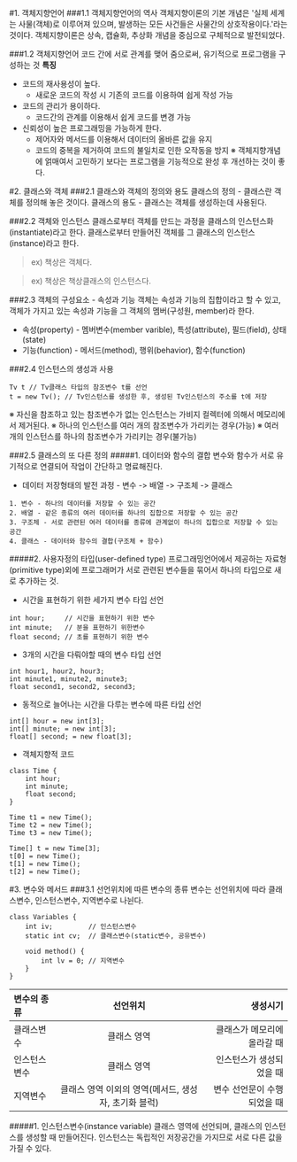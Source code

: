 #1. 객체지향언어
###1.1 객체지향언어의 역사
객체지향이론의 기본 개념은 '실제 세계는 사물(객체)로 이루어져 있으며, 발생하는 모든 사건들은 사물간의 상호작용이다.'라는 것이다.
객체지향이론은 상속, 캡슐화, 추상화 개념을 중심으로 구체적으로 발전되었다.

###1.2 객체지향언어
코드 간에 서로 관계를 맺어 줌으로써, 유기적으로 프로그램을 구성하는 것
**특징**
* 코드의 재사용성이 높다.
  - 새로운 코드의 작성 시 기존의 코드를 이용하여 쉽게 작성 가능
* 코드의 관리가 용이하다.
  - 코드간의 관계를 이용해서 쉽게 코드를 변경 가능
* 신뢰성이 높은 프로그래밍을 가능하게 한다.
  - 제어자와 메서드를 이용해서 데이터의 올바른 값을 유지
  - 코드의 중복을 제거하여 코드의 불일치로 인한 오작동을 방지
※ 객체지향개념에 얽매여서 고민하기 보다는 프로그램을 기능적으로 완성 후 개선하는 것이 좋다.

#2. 클래스와 객체
###2.1 클래스와 객체의 정의와 용도
클래스의 정의 - 클래스란 객체를 정의해 놓은 것이다.
클래스의 용도 - 클래스는 객체를 생성하는데 사용된다.

###2.2 객체와 인스턴스
클래스로부터 객체를 만드는 과정을 클래스의 인스턴스화(instantiate)라고 한다.
클래스로부터 만들어진 객체를 그 클래스의 인스턴스(instance)라고 한다.
> ex) 책상은 객체다.

> ex) 책상은 책상클래스의 인스턴스다.

###2.3 객체의 구성요소 - 속성과 기능
객체는 속성과 기능의 집합이라고 할 수 있고, 객체가 가지고 있는 속성과 기능을 그 객체의 멤버(구성원, member)라 한다.
* 속성(property) - 멤버변수(member varible), 특성(attribute), 필드(field), 상태(state)
* 기능(function) - 메서드(method), 행위(behavior), 함수(function)

###2.4 인스턴스의 생성과 사용
```
Tv t // Tv클래스 타입의 참조변수 t를 선언
t = new Tv(); // Tv인스턴스를 생성한 후, 생성된 Tv인스턴스의 주소를 t에 저장
```
※ 자신을 참조하고 있는 참조변수가 없는 인스턴스는 가비지 컬렉터에 의해서 메모리에서 제거된다.
※ 하나의 인스턴스를 여러 개의 참조변수가 가리키는 경우(가능)
※ 여러 개의 인스턴스를 하나의 참조변수가 가리키는 경우(불가능)

###2.5 클래스의 또 다른 정의
#####1. 데이터와 함수의 결합
변수와 함수가 서로 유기적으로 연결되어 작업이 간단하고 명료해진다.
* 데이터 저장형태의 발전 과정 - 변수 -> 배열 -> 구조체 -> 클래스
```
1. 변수 - 하나의 데이터를 저장할 수 있는 공간
2. 배열 - 같은 종류의 여러 데이터를 하나의 집합으로 저장할 수 있는 공간
3. 구조체 - 서로 관련된 여러 데이터를 종류에 관계없이 하나의 집합으로 저장할 수 있는 공간
4. 클래스 - 데이터와 함수의 결합(구조체 + 함수)
```
#####2. 사용자정의 타입(user-defined type)
프로그래밍언어에서 제공하는 자료형(primitive type)외에 프로그래머가 서로 관련된 변수들을 묶어서 하나의 
타입으로 새로 추가하는 것.

* 시간을 표현하기 위한 세가지 변수 타입 선언
```
int hour;     // 시간을 표현하기 위한 변수
int minute;   // 분을 표현하기 위한변수
float second; // 초를 표현하기 위한 변수
```

* 3개의 시간을 다뤄야할 때의 변수 타입 선언
```
int hour1, hour2, hour3;
int minute1, minute2, minute3;
float second1, second2, second3;
```

* 동적으로 늘어나는 시간을 다루는 변수에 따른 타입 선언
```
int[] hour = new int[3];
int[] minute; = new int[3];
float[] second; = new float[3];
```

* 객체지향적 코드
```
class Time {
    int hour;
    int minute;
    float second;
}

Time t1 = new Time();
Time t2 = new Time();
Time t3 = new Time();

Time[] t = new Time[3];
t[0] = new Time();
t[1] = new Time();
t[2] = new Time();

```

#3. 변수와 메서드
###3.1 선언위치에 따른 변수의 종류
변수는 선언위치에 따라 클래스변수, 인스턴스변수, 지역변수로 나뉜다.
```
class Variables {
    int iv;         // 인스턴스변수
    static int cv;  // 클래스변수(static변수, 공유변수)
    
    void method() {
        int lv = 0; // 지역변수
    }
}
```

| 변수의 종류 | 선언위치 | 생성시기 |
|:------------|:---------:|--------:|
|클래스변수   |클래스 영역|클래스가 메모리에 올라갈 때|
|인스턴스변수 |클래스 영역|인스턴스가 생성되었을 때|
|지역변수     |클래스 영역 이외의 영역(메서드, 생성자, 초기화 블럭)|변수 선언문이 수행되었을 때|

#####1. 인스턴스변수(instance variable)
클래스 영역에 선언되며, 클래스의 인스턴스를 생성할 때 만들어진다.
인스턴스는 독립적인 저장공간을 가지므로 서로 다른 값을 가질 수 있다.


